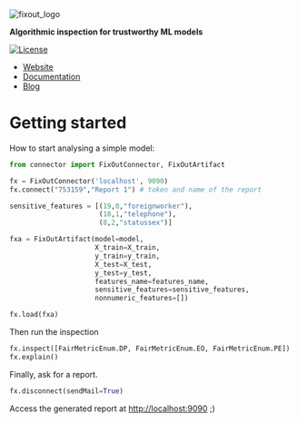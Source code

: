 <img alt="fixout_logo" src="https://asilvaguilherme4.files.wordpress.com/2023/08/fixout-1.png?w=128">

<b>Algorithmic inspection for trustworthy ML models</b>

[![License](https://img.shields.io/badge/License-Apache_2.0-blue.svg)](https://github.com/fixouttech/fixout/blob/main/LICENSE)

<ul>
  <li><a href="https://fixout.fr" target="_blank" rel="noopener">Website</a></li>
  <li><a href="https://fixouttech.github.io/fixout_api_docs" target="_blank" rel="noopener">Documentation</a></li>
  <li><a href="https://fixout.fr/blog/" target="_blank" rel="noopener">Blog</a></li>
</ul>

# Getting started

How to start analysing a simple model:


```python
from connector import FixOutConnector, FixOutArtifact

fx = FixOutConnector('localhost', 9090)
fx.connect("753159","Report 1") # token and name of the report

sensitive_features = [(19,0,"foreignworker"), 
                      (18,1,"telephone"), 
                      (8,2,"statussex")] 

fxa = FixOutArtifact(model=model,
                     X_train=X_train, 
                     y_train=y_train,
                     X_test=X_test,
                     y_test=y_test,
                     features_name=features_name,
                     sensitive_features=sensitive_features,
                     nonnumeric_features=[])

fx.load(fxa)
```

Then run the inspection
```python
fx.inspect([FairMetricEnum.DP, FairMetricEnum.EO, FairMetricEnum.PE])
fx.explain()
```

Finally, ask for a report.
```python
fx.disconnect(sendMail=True)
```


Access the generated report at <a href="http://localhost:9090" target="_blank" rel="noopener">http://localhost:9090</a> ;)
